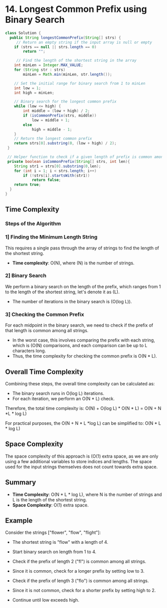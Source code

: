 # 14. Longest Common Prefix using Binary Search

```java
class Solution {
  public String longestCommonPrefix(String[] strs) {
     // Return an empty string if the input array is null or empty
    if (strs == null || strs.length == 0)
        return "";

     // Find the length of the shortest string in the array
    int minLen = Integer.MAX_VALUE;
    for (String str : strs)
        minLen = Math.min(minLen, str.length());

    // Set the initial range for binary search from 1 to minLen
    int low = 1;
    int high = minLen;

    // Binary search for the longest common prefix
    while (low <= high) {
        int middle = (low + high) / 2;
        if (isCommonPrefix(strs, middle))
            low = middle + 1;
        else
            high = middle - 1;
    }
    // Return the longest common prefix
    return strs[0].substring(0, (low + high) / 2);
 }

 // Helper function to check if a given length of prefix is common among all strings
 private boolean isCommonPrefix(String[] strs, int len){
    String str1 = strs[0].substring(0,len);
    for (int i = 1; i < strs.length; i++)
        if (!strs[i].startsWith(str1))
            return false;
    return true;
  }
}
```
## Time Complexity


### Steps of the Algorithm

### 1] Finding the Minimum Length String
This requires a single pass through the array of strings to find the length of the shortest string.
- **Time complexity**: O(N), where \(N\) is the number of strings.

### 2] Binary Search
We perform a binary search on the length of the prefix, which ranges from 1 to the length of the shortest string, let's denote it as \(L\).
- The number of iterations in the binary search is (O(log L)).

### 3] Checking the Common Prefix
For each midpoint in the binary search, we need to check if the prefix of that length is common among all strings.
- In the worst case, this involves comparing the prefix with each string, which is (O(N) comparisons, and each comparison can be up to L characters long.
- Thus, the time complexity for checking the common prefix is O(N * L).

## Overall Time Complexity
Combining these steps, the overall time complexity can be calculated as:
- The binary search runs in O(log L) iterations.
- For each iteration, we perform an O(N * L) check.

Therefore, the total time complexity is:
O(N) + O(log L) * O(N * L) = O(N + N *L * log L)

For practical purposes, the O(N + N * L *log L) can be simplified to:
O(N * L * log L)


## Space Complexity

The space complexity of this approach is (O(1) extra space, as we are only using a few additional variables to store indices and lengths. 
The space used for the input strings themselves does not count towards extra space.

## Summary

- **Time Complexity**: O(N * L * log L), where N is the number of strings and L is the length of the shortest string.
- **Space Complexity**: O(1) extra space.

## Example

Consider the strings ["flower", "flow", "flight"]:

- The shortest string is "flow" with a length of 4.

- Start binary search on length from 1 to 4.

- Check if the prefix of length 2 ("fl") is common among all strings.

- Since it is common, check for a longer prefix by setting low to 3.

- Check if the prefix of length 3 ("flo") is common among all strings.

- Since it is not common, check for a shorter prefix by setting high to 2.

- Continue until low exceeds high.
  

